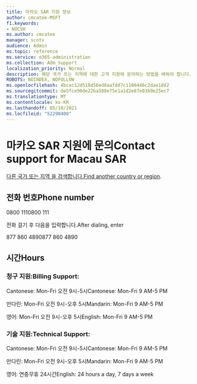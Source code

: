 ```yaml
---
title: 마카오 SAR 지원 정보
author: cmcatee-MSFT
f1.keywords:
- NOCSH
ms.author: cmcatee
manager: scotv
audience: Admin
ms.topic: reference
ms.service: o365-administration
ms.collection: Adm_Support
localization_priority: Normal
description: 해당 국가 또는 지역에 대한 고객 지원에 문의하는 방법을 배워야 합니다.
ROBOTS: NOINDEX, NOFOLLOW
ms.openlocfilehash: 4bcec12d518d56ed8aafdd7c1100446c2dae1dd2
ms.sourcegitcommit: de5fce90de22ba588e75e1a1d2e87e03b9e25ec7
ms.translationtype: MT
ms.contentlocale: ko-KR
ms.lasthandoff: 05/10/2021
ms.locfileid: "52298400"
---
```

# <a name="contact-support-for-macau-sar"></a><span data-ttu-id="48bb9-103">마카오 SAR 지원에 문의</span><span class="sxs-lookup"><span data-stu-id="48bb9-103">Contact support for Macau SAR</span></span>

<span data-ttu-id="48bb9-104">[다른 국가 또는 지역 을 검색합니다.](../../business-video/get-help-support.md)</span><span class="sxs-lookup"><span data-stu-id="48bb9-104">[Find another country or region](../../business-video/get-help-support.md).</span></span>

## <a name="phone-number"></a><span data-ttu-id="48bb9-105">전화 번호</span><span class="sxs-lookup"><span data-stu-id="48bb9-105">Phone number</span></span>
<span data-ttu-id="48bb9-106">0800 111</span><span class="sxs-lookup"><span data-stu-id="48bb9-106">0800 111</span></span>

<span data-ttu-id="48bb9-107">전화 걸기 후 다음을 입력합니다.</span><span class="sxs-lookup"><span data-stu-id="48bb9-107">After dialing, enter</span></span>

<span data-ttu-id="48bb9-108">877 860 4890</span><span class="sxs-lookup"><span data-stu-id="48bb9-108">877 860 4890</span></span>

## <a name="hours"></a><span data-ttu-id="48bb9-109">시간</span><span class="sxs-lookup"><span data-stu-id="48bb9-109">Hours</span></span>
### <a name="billing-support"></a><span data-ttu-id="48bb9-110">청구 지원:</span><span class="sxs-lookup"><span data-stu-id="48bb9-110">Billing Support:</span></span>

<span data-ttu-id="48bb9-111">Cantonese: Mon-Fri 오전 9시-5시</span><span class="sxs-lookup"><span data-stu-id="48bb9-111">Cantonese: Mon-Fri 9 AM-5 PM</span></span>

<span data-ttu-id="48bb9-112">만다린: Mon-Fri 오전 9시-오후 5시</span><span class="sxs-lookup"><span data-stu-id="48bb9-112">Mandarin: Mon-Fri 9 AM-5 PM</span></span>

<span data-ttu-id="48bb9-113">영어: Mon-Fri 오전 9시-오후 5시</span><span class="sxs-lookup"><span data-stu-id="48bb9-113">English: Mon-Fri 9 AM-5 PM</span></span>

### <a name="technical-support"></a><span data-ttu-id="48bb9-114">기술 지원:</span><span class="sxs-lookup"><span data-stu-id="48bb9-114">Technical Support:</span></span>

<span data-ttu-id="48bb9-115">Cantonese: Mon-Fri 오전 9시-5시</span><span class="sxs-lookup"><span data-stu-id="48bb9-115">Cantonese: Mon-Fri 9 AM-5 PM</span></span>

<span data-ttu-id="48bb9-116">만다린: Mon-Fri 오전 9시-오후 5시</span><span class="sxs-lookup"><span data-stu-id="48bb9-116">Mandarin: Mon-Fri 9 AM-5 PM</span></span>

<span data-ttu-id="48bb9-117">영어: 연중무휴 24시간</span><span class="sxs-lookup"><span data-stu-id="48bb9-117">English: 24 hours a day, 7 days a week</span></span>
